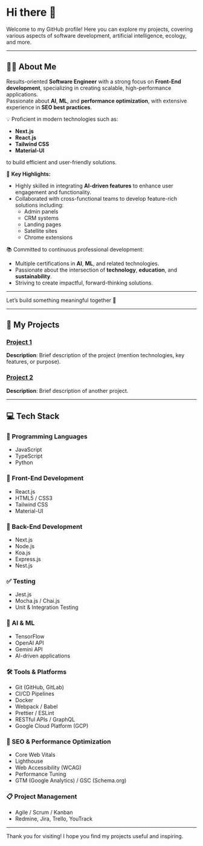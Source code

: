 

<!--
**SHAR-K-AI/SHAR-K-AI** is a ✨ _special_ ✨ repository because its `README.md` (this file) appears on your GitHub profile.

Here are some ideas to get you started:

- 🔭 I’m currently working on ...
- 🌱 I’m currently learning ...
- 👯 I’m looking to collaborate on ...
- 🤔 I’m looking for help with ...
- 💬 Ask me about ...
- 😄 Pronouns: ...
- ⚡ Fun fact: ...
-->

# Hi there 👋

Welcome to my GitHub profile! Here you can explore my projects, covering various aspects of software development, artificial intelligence, ecology, and more.

---

## 👨‍💻 About Me

Results-oriented **Software Engineer** with a strong focus on **Front-End development**, specializing in creating scalable, high-performance applications.  
Passionate about **AI**, **ML**, and **performance optimization**, with extensive experience in **SEO best practices**.

💡 Proficient in modern technologies such as:
- **Next.js**
- **React.js**
- **Tailwind CSS**
- **Material-UI**

to build efficient and user-friendly solutions.

🎯 **Key Highlights:**
- Highly skilled in integrating **AI-driven features** to enhance user engagement and functionality.
- Collaborated with cross-functional teams to develop feature-rich solutions including:
  - Admin panels
  - CRM systems
  - Landing pages
  - Satellite sites
  - Chrome extensions

📚 Committed to continuous professional development:
- Multiple certifications in **AI**, **ML**, and related technologies.
- Passionate about the intersection of **technology**, **education**, and **sustainability**.
- Striving to create impactful, forward-thinking solutions.

---

Let’s build something meaningful together 🚀

---

## 📂 My Projects

### [Project 1](link)
**Description**: Brief description of the project (mention technologies, key features, or purpose).

### [Project 2](link)
**Description**: Brief description of another project.

---

## 💻 Tech Stack

### 🧠 Programming Languages
- JavaScript
- TypeScript
- Python

### 🎨 Front-End Development
- React.js
- HTML5 / CSS3
- Tailwind CSS
- Material-UI

### 🔧 Back-End Development
- Next.js
- Node.js
- Koa.js
- Express.js
- Nest.js

### ✅ Testing
- Jest.js
- Mocha.js / Chai.js
- Unit & Integration Testing

### 🤖 AI & ML
- TensorFlow
- OpenAI API
- Gemini API
- AI-driven applications

### 🛠️ Tools & Platforms
- Git (GitHub, GitLab)
- CI/CD Pipelines
- Docker
- Webpack / Babel
- Prettier / ESLint
- RESTful APIs / GraphQL
- Google Cloud Platform (GCP)

### 🚀 SEO & Performance Optimization
- Core Web Vitals
- Lighthouse
- Web Accessibility (WCAG)
- Performance Tuning
- GTM (Google Analytics) / GSC (Schema.org)

### 📋 Project Management
- Agile / Scrum / Kanban
- Redmine, Jira, Trello, YouTrack
---

Thank you for visiting! I hope you find my projects useful and inspiring.
